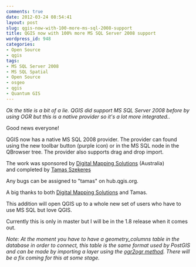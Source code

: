 ```yaml
---
comments: true
date: 2012-03-24 08:54:41
layout: post
slug: qgis-now-with-100-more-ms-sql-2008-support
title: QGIS now with 100% more MS SQL Server 2008 support
wordpress_id: 948
categories:
- Open Source
- qgis
tags:
- MS SQL Server 2008
- MS SQL Spatial
- Open Source
- osgeo
- qgis
- Quantum GIS
---
```


_Ok the title is a bit of a lie. QGIS did support MS SQL Server 2008 before by using OGR but this is a native provider so it's a lot more integrated.._

Good news everyone!

QGIS now has a native MS SQL 2008 provider. The provider can found using the new toolbar button (purple icon) or in the MS SQL node in the QBrowser tree. The provider also supports drag and drop import.

The work was sponsored by [Digital Mapping Solutions](http://www.mapsolutions.com.au/) (Australia) and completed by [Tamas Szekeres](http://szekerest.blogspot.com.au/)

Any bugs can be assigned to "tamas" on hub.qgis.org.

A big thanks to both [Digital Mapping Solutions](http://www.mapsolutions.com.au/) and Tamas.

This addition will open QGIS up to a whole new set of users who have to use MS SQL but love QGIS.

Currently this is only in master but I will be in the 1.8 release when it comes out.

_Note: At the moment you have to have a geometry_columns table in the database in order to connect, this table is the same format used by PostGIS and can be made by importing a layer using the [ogr2ogr method](/2011/06/07/opening-ms-sql-server-2008-spatial-tables-in-qgis-correctly/). There will be a fix coming for this at some stage._
